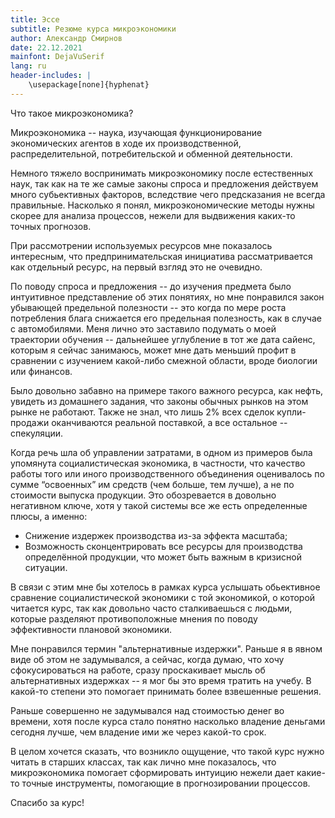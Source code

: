 ```yaml
---
title: Эссе
subtitle: Резюме курса микроэкономики
author: Александр Смирнов
date: 22.12.2021
mainfont: DejaVuSerif
lang: ru
header-includes: |
    \usepackage[none]{hyphenat}
---
```


Что такое микроэкономика?

Микроэкономика -- наука, изучающая функционирование экономических агентов в ходе их производственной, распределительной, потребительской и обменной деятельности.

Немного тяжело воспринимать микроэкономику после естественных наук, так как на те же самые законы спроса и предложения действуем много субьективных факторов, вследствие чего предсказания не всегда правильные. Насколько я понял, микроэкономические методы нужны скорее для анализа процессов, нежели для выдвижения каких-то точных прогнозов.

При рассмотрении используемых ресурсов мне показалось интересным, что предпринимательская инициатива рассматривается как отдельный ресурс, на первый взгляд это не очевидно.

По поводу спроса и предложения -- до изучения предмета было интуитивное представление об этих понятиях, но мне понравился закон убывающей предельной полезности -- это когда по мере роста потребления блага снижается его предельная полезность, как в случае с автомобилями. Меня лично это заставило подумать о моей траектории обучения -- дальнейшее углубление в тот же дата сайенс, которым я сейчас занимаюсь, может мне дать меньший профит в сравнении с изучением какой-либо смежной области, вроде биологии или финансов.

Было довольно забавно на примере такого важного ресурса, как нефть, увидеть из домашнего задания, что законы обычных рынков на этом рынке не работают. Также не знал, что лишь 2% всех сделок купли-продажи оканчиваются реальной поставкой, а все остальное -- спекуляции.

Когда речь шла об управлении затратами, в одном из примеров была упомянута социалистическая экономика, в частности, что качество работы того или иного производственного объединения оценивалось по сумме “освоенных” им средств (чем больше, тем лучше), а не по стоимости 
выпуска продукции. Это обозревается в довольно негативном ключе, хотя у такой системы все же есть определенные плюсы, а именно:

- Снижение издержек производства из-за эффекта масштаба;
- Возможность сконцентрировать все ресурсы для производства определённой продукции, что может быть важным в кризисной ситуации.

В связи с этим мне бы хотелось в рамках курса услышать обьективное сравнение социалистической экономики с той экономикой, о которой читается курс, так как довольно часто сталкиваешься с людьми, которые разделяют противоположные мнения по поводу эффективности плановой экономики.

Мне понравился термин "альтернативные издержки". Раньше я в явном виде об этом не задумывался, а сейчас, когда думаю, что хочу сфокусироваться на работе, сразу проскакивает мысль об альтернативных издержках -- я мог бы это время тратить на учебу. В какой-то степени это помогает принимать более взвешенные решения.

Раньше совершенно не задумывался над стоимостью денег во времени, хотя после курса стало понятно насколько владение деньгами сегодня лучше, чем владение ими же через какой-то срок.

В целом хочется сказать, что возникло ощущение, что такой курс нужно читать в старших классах, так как лично мне показалось, что микроэкономика помогает сформировать интуицию нежели дает какие-то точные инструменты, помогающие в прогнозировании процессов.

Спасибо за курс!

